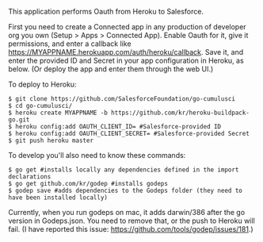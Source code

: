 This application performs Oauth from Heroku to Salesforce.

First you need to create a Connected app in any production of developer org you own (Setup > Apps > Connected App). Enable Oauth for it, give it permissions, and enter a callback like https://MYAPPNAME.herokuapp.com/auth/heroku/callback. Save it, and enter the provided ID and Secret in your app configuration in Heroku, as below. (Or deploy the app and enter them through the web UI.)

To deploy to Heroku:

```
$ git clone https://github.com/SalesforceFoundation/go-cumulusci
$ cd go-cumulusci/
$ heroku create MYAPPNAME -b https://github.com/kr/heroku-buildpack-go.git
$ heroku config:add OAUTH_CLIENT_ID= #Salesforce-provided ID
$ heroku config:add OAUTH_CLIENT_SECRET= #Salesforce-provided Secret
$ git push heroku master
```

To develop you'll also need to know these commands:

```
$ go get #installs locally any dependencies defined in the import declarations
$ go get github.com/kr/godep #installs godeps
$ godep save #adds dependencies to the Godeps folder (they need to have been installed locally)
```

Currently, when you run godeps on mac, it adds darwin/386 after the go version in Godeps.json. You need to remove that, or the push to Heroku will fail. (I have reported this issue: https://github.com/tools/godep/issues/181.)